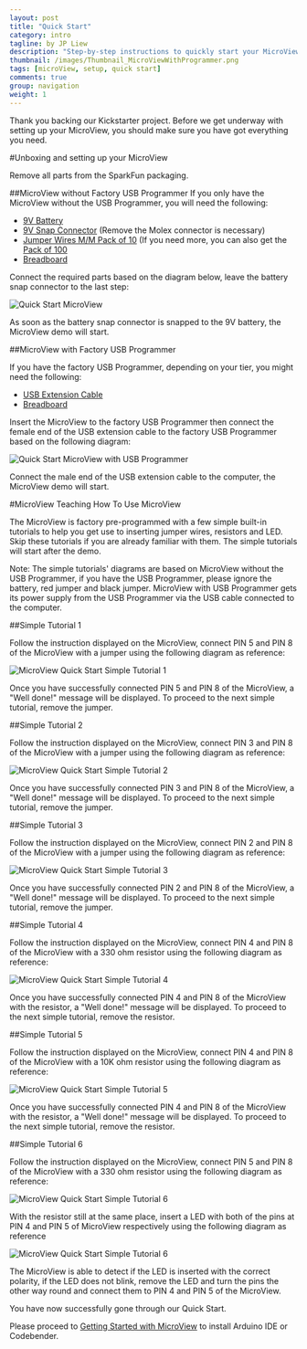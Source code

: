 ```yaml
---
layout: post
title: "Quick Start"
category: intro
tagline: by JP Liew
description: "Step-by-step instructions to quickly start your MicroView."
thumbnail: /images/Thumbnail_MicroViewWithProgrammer.png
tags: [microView, setup, quick start]
comments: true
group: navigation
weight: 1
---
```

Thank you backing our Kickstarter project. Before we get underway with setting up your MicroView, you should make sure you have got everything you need. 

#Unboxing and setting up your MicroView

Remove all parts from the SparkFun packaging.

##MicroView without Factory USB Programmer
If you only have the MicroView without the USB Programmer, you will need the following:

* [9V Battery](https://www.sparkfun.com/products/10218)
* [9V Snap Connector](https://www.sparkfun.com/products/91) (Remove the Molex connector is necessary)
* [Jumper Wires M/M Pack of 10](https://www.sparkfun.com/products/8431) (If you need more, you can also get the [Pack of 100](https://www.sparkfun.com/products/10897)
* [Breadboard](https://www.sparkfun.com/products/12002)

Connect the required parts based on the diagram below, leave the battery snap connector to the last step:

![Quick Start MicroView](/images/QuickStart_MicroView_Only.png)

As soon as the battery snap connector is snapped to the 9V battery, the MicroView demo will start.

##MicroView with Factory USB Programmer

If you have the factory USB Programmer, depending on your tier, you might need the following:

* [USB Extension Cable](https://www.sparkfun.com/products/517)
* [Breadboard](https://www.sparkfun.com/products/12002)

Insert the MicroView to the factory USB Programmer then connect the female end of the USB extension cable to the factory USB Programmer based on the following diagram:

![Quick Start MicroView with USB Programmer](/images/QuickStart_MicroView_With_Programmer.png)

Connect the male end of the USB extension cable to the computer, the MicroView demo will start.

#MicroView Teaching How To Use MicroView

The MicroView is factory pre-programmed with a few simple built-in tutorials to help you get use to inserting jumper wires, resistors and LED. Skip these tutorials  if you are already familiar with them. The simple tutorials will start after the demo. 

<p class="info">Note: The simple tutorials' diagrams are based on MicroView without the USB Programmer, if you have the USB Programmer, please ignore the battery, red jumper and black jumper.  MicroView with USB Programmer gets its power supply from the USB Programmer via the USB cable connected to the computer.</p>

##Simple Tutorial 1

Follow the instruction displayed on the MicroView, connect PIN 5 and PIN 8 of the MicroView with a jumper using the following diagram as reference:

![MicroView Quick Start Simple Tutorial 1](/images/QuickStart_Tutorial_1.png)

Once you have successfully connected PIN 5 and PIN 8 of the MicroView, a "Well done!" message will be displayed. To proceed to the next simple tutorial, remove the jumper.

##Simple Tutorial 2

Follow the instruction displayed on the MicroView, connect PIN 3 and PIN 8 of the MicroView with a jumper using the following diagram as reference:

![MicroView Quick Start Simple Tutorial 2](/images/QuickStart_Tutorial_2.png)

Once you have successfully connected PIN 3 and PIN 8 of the MicroView, a "Well done!" message will be displayed. To proceed to the next simple tutorial, remove the jumper.

##Simple Tutorial 3

Follow the instruction displayed on the MicroView, connect PIN 2 and PIN 8 of the MicroView with a jumper using the following diagram as reference:

![MicroView Quick Start Simple Tutorial 3](/images/QuickStart_Tutorial_3.png)

Once you have successfully connected PIN 2 and PIN 8 of the MicroView, a "Well done!" message will be displayed. To proceed to the next simple tutorial, remove the jumper.

##Simple Tutorial 4

Follow the instruction displayed on the MicroView, connect PIN 4 and PIN 8 of the MicroView with a 330 ohm resistor using the following diagram as reference:

![MicroView Quick Start Simple Tutorial 4](/images/QuickStart_Tutorial_4.png)

Once you have successfully connected PIN 4 and PIN 8 of the MicroView with the resistor, a "Well done!" message will be displayed. To proceed to the next simple tutorial, remove the resistor.

##Simple Tutorial 5

Follow the instruction displayed on the MicroView, connect PIN 4 and PIN 8 of the MicroView with a 10K ohm resistor using the following diagram as reference:

![MicroView Quick Start Simple Tutorial 5](/images/QuickStart_Tutorial_5.png)

Once you have successfully connected PIN 4 and PIN 8 of the MicroView with the resistor, a "Well done!" message will be displayed. To proceed to the next simple tutorial, remove the resistor.

##Simple Tutorial 6

Follow the instruction displayed on the MicroView, connect PIN 5 and PIN 8 of the MicroView with a 330 ohm resistor using the following diagram as reference:

![MicroView Quick Start Simple Tutorial 6](/images/QuickStart_Tutorial_6.png)

<p class="warning">With the resistor still at the same place, insert a LED with both of the pins at PIN 4 and PIN 5 of MicroView respectively using the following diagram as reference</p>

![MicroView Quick Start Simple Tutorial 6](/images/QuickStart_Tutorial_6_1.png)

The MicroView is able to detect if the LED is inserted with the correct polarity, if the LED does not blink, remove the LED and turn the pins the other way round and connect them to PIN 4 and PIN 5 of the MicroView. 

<p class="success">You have now successfully gone through our Quick Start.</p> 

Please proceed to [Getting Started with MicroView](/intro/getting-started.html) to install Arduino IDE or Codebender.
